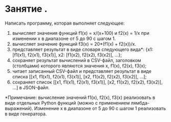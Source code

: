 # Занятие  .
Написать программу, которая выполняет следующее:
1) вычисляет значения функций f1(x) = x/(x+100) и f2(x) = 1/x при изменении x в диапазоне от 5 до 90 с шагом 1.
2) вычисляет значение функций f3(x) = 20*(f1(x) + f2(x))/x.
3) представляет результат в виде словаря следующего вида*: {x1: [f1(x1),
f2(x1), f3(x1)], x2: [f1(x2), f2(x2), f3(x2)], …};
4) сохраняет результат вычислений в CSV-файл, заголовком (столбцами)
которого являются значения x, f1(x), f2(x), f3(x);
5) читает записанный CSV-файл и представляет результат в виде списка
[[x1, f1(x1), f2(x1), f3(x1)], [x2, f1(x2), f2(x2), f3(x2)], …];
6) сохраняет список [[x1, f1(x1), f2(x1), f3(x1)], [x2, f1(x2), f2(x2), f3(x2)], …] в
JSON-файл.

*Примечание: вычисление значений f1(x), f2(x), f3(x) реализовать в виде
отдельных Python функций (можно с применением лямбда-выражений). Изменение x в диапазоне от 5 до 90 с шагом 1 реализовать в виде генератора.